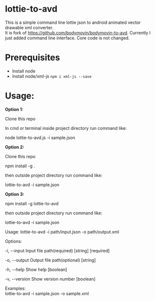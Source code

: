 # lottie-to-avd

This is a simple command line lottie json to android animated vector drawable xml converter.  
It is fork of https://github.com/bodymovin/bodymovin-to-avd. Currently I just added command line interface. Core code is not changed.

# Prerequisites

- Install node
- Install node/xml-js `npm i xml-js --save`

# Usage:

**Option 1:**

Clone this repo

In cmd or terminal inside project directory run command like:

node lottie-to-avd.js -i sample.json

**Option 2:**

Clone this repo

npm install -g .

then outside project directory run command like:

lottie-to-avd -i sample.json

**Option 3:**

npm install -g lottie-to-avd

then outside project directory run command like:

lottie-to-avd -i sample.json

Usage: lottie-to-avd -i path/input.json -o path/output.xml

Options:

\-i, --input Input file path(required) \[string\] \[required\]

\-o, --output Output file path(optional) \[string\]

\-h, --help Show help \[boolean\]

\-v, --version Show version number \[boolean\]

Examples:  
lottie-to-avd -i sample.json -o sample.xml
